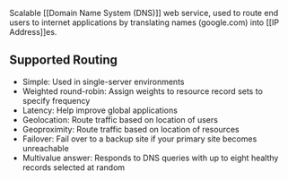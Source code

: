 Scalable [[Domain Name System (DNS)]] web service, used to route end users to internet applications by translating names (google.com) into [[IP Address]]es.

## Supported Routing

- Simple: Used in single-server environments
- Weighted round-robin: Assign weights to resource record sets to specify frequency
- Latency: Help improve global applications
- Geolocation: Route traffic based on location of users
- Geoproximity: Route traffic based on location of resources
- Failover: Fail over to a backup site if your primary site becomes unreachable
- Multivalue answer: Responds to DNS queries with up to eight healthy records selected at random